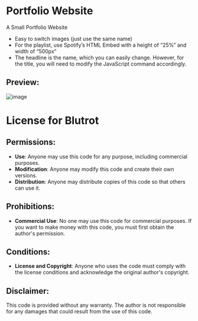 # Portfolio Website
A Small Portfolio Website

- Easy to switch images (just use the same name)
- For the playlist, use Spotify’s HTML Embed with a height of “25%” and width of “500px”
- The headline is the name, which you can easily change. However, for the title, you will need to modify the JavaScript command accordingly.

## Preview:

![image](https://github.com/zblutrot/PortfolioWebsite/assets/116888863/e56992a4-3f4b-4f5b-a797-c3dbca615b6e)

# License for Blutrot

## Permissions:
- **Use**: Anyone may use this code for any purpose, including commercial purposes.
- **Modification**: Anyone may modify this code and create their own versions.
- **Distribution**: Anyone may distribute copies of this code so that others can use it.

## Prohibitions:
- **Commercial Use**: No one may use this code for commercial purposes. If you want to make money with this code, you must first obtain the author's permission.

## Conditions:
- **License and Copyright**: Anyone who uses the code must comply with the license conditions and acknowledge the original author's copyright.

## Disclaimer:
This code is provided without any warranty. The author is not responsible for any damages that could result from the use of this code.

